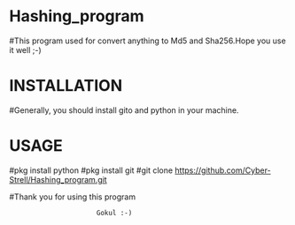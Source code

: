 # Hashing_program
#This program used for convert anything to Md5 and Sha256.Hope you use it well ;-)
#
#

# INSTALLATION
#Generally, you should install gito and python in your machine.
#
#
# USAGE
#pkg install python
#pkg install git
#git clone https://github.com/Cyber-Strell/Hashing_program.git

#Thank you for using this program
    
                          Gokul :-)

